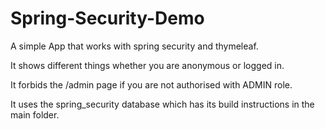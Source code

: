 # Spring-Security-Demo

A simple App that works with spring security and thymeleaf.

It shows different things whether you are anonymous or logged in.

It forbids the /admin page if you are not authorised with ADMIN role.

It uses the spring_security database which has its build instructions in the main folder.
